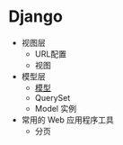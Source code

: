 # Django
 
 
* 视图层
    * URL配置
    * 视图
* 模型层
    * [模型](django/model/field.md)
    * QuerySet
    * Model 实例
* 常用的 Web 应用程序工具
    * 分页
